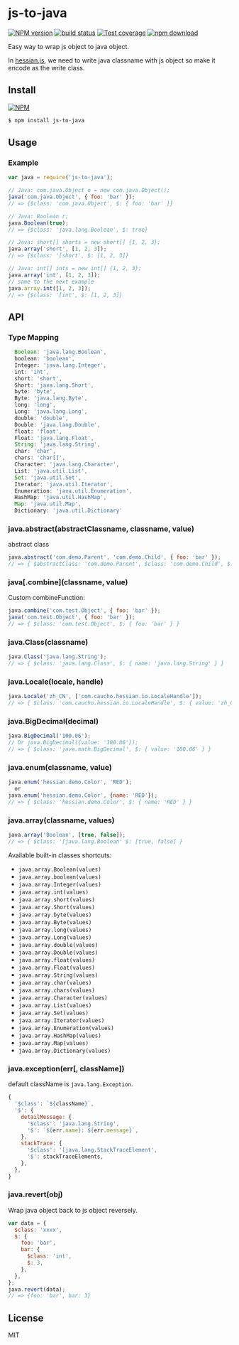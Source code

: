 js-to-java
==========

[![NPM version][npm-image]][npm-url]
[![build status][travis-image]][travis-url]
[![Test coverage][cov-image]][cov-url]
[![npm download][download-image]][download-url]

[npm-image]: https://img.shields.io/npm/v/js-to-java.svg?style=flat-square
[npm-url]: https://npmjs.org/package/js-to-java
[travis-image]: https://img.shields.io/travis/node-modules/js-to-java.svg?style=flat-square
[travis-url]: https://travis-ci.org/node-modules/js-to-java
[cov-image]: http://codecov.io/github/node-modules/js-to-java/coverage.svg?branch=master
[cov-url]: http://codecov.io/github/node-modules/js-to-java?branch=master
[download-image]: https://img.shields.io/npm/dm/js-to-java.svg?style=flat-square
[download-url]: https://npmjs.org/package/js-to-java

Easy way to wrap js object to java object.

In [hessian.js](https://github.com/node-modules/hessian.js), we need to write java classname with js object so make it encode as the write class.

## Install

[![NPM](https://nodei.co/npm/js-to-java.png?downloads=true)](https://nodei.co/npm/js-to-java/)

```bash
$ npm install js-to-java
```

## Usage

### Example

```js
var java = require('js-to-java');

// Java: com.java.Object o = new com.java.Object();
java('com.java.Object', { foo: 'bar' });
// => {$class: 'com.java.Object', $: { foo: 'bar' }}

// Java: Boolean r;
java.Boolean(true);
// => {$class: 'java.lang.Boolean', $: true}

// Java: short[] shorts = new short[] {1, 2, 3};
java.array('short', [1, 2, 3]);
// => {$class: '[short', $: [1, 2, 3]}

// Java: int[] ints = new int[] {1, 2, 3};
java.array('int', [1, 2, 3]);
// same to the next example
java.array.int([1, 2, 3]);
// => {$class: '[int', $: [1, 2, 3]}
```

## API

### Type Mapping

```js
  Boolean: 'java.lang.Boolean',
  boolean: 'boolean',
  Integer: 'java.lang.Integer',
  int: 'int',
  short: 'short',
  Short: 'java.lang.Short',
  byte: 'byte',
  Byte: 'java.lang.Byte',
  long: 'long',
  Long: 'java.lang.Long',
  double: 'double',
  Double: 'java.lang.Double',
  float: 'float',
  Float: 'java.lang.Float',
  String: 'java.lang.String',
  char: 'char',
  chars: 'char[]',
  Character: 'java.lang.Character',
  List: 'java.util.List',
  Set: 'java.util.Set',
  Iterator: 'java.util.Iterator',
  Enumeration: 'java.util.Enumeration',
  HashMap: 'java.util.HashMap',
  Map: 'java.util.Map',
  Dictionary: 'java.util.Dictionary'
```

### java.abstract(abstractClassname, classname, value)

abstract class

```js
java.abstract('com.demo.Parent', 'com.demo.Child', { foo: 'bar' });
// => { $abstractClass: 'com.demo.Parent', $class: 'com.demo.Child', $: { foo: 'bar' } }
```

### java[.combine](classname, value)

Custom combineFunction:

```js
java.combine('com.test.Object', { foo: 'bar' });
java('com.test.Object', { foo: 'bar' });
// => { $class: 'com.test.Object', $: { foo: 'bar' } }
```

### java.Class(classname)

```js
java.Class('java.lang.String');
// => { $class: 'java.lang.Class', $: { name: 'java.lang.String' } }
```

### java.Locale(locale, handle)

```js
java.Locale('zh_CN', ['com.caucho.hessian.io.LocaleHandle']);
// => { $class: 'com.caucho.hessian.io.LocaleHandle', $: { value: 'zh_CN' } }
```

### java.BigDecimal(decimal)

```js
java.BigDecimal('100.06');
// Or java.BigDecimal({value: '100.06'});
// => { $class: 'java.math.BigDecimal', $: { value: '100.06' } }
```

### java.enum(classname, value)

```js
java.enum('hessian.demo.Color', 'RED');
  or
java.enum('hessian.demo.Color', {name: 'RED'});
// => { $class: 'hessian.demo.Color', $: { name: 'RED' } }
```

### java.array(classname, values)

```js
java.array('Boolean', [true, false]);
// => { $class: '[java.lang.Boolean' $: [true, false] }
```

Available built-in classes shortcuts:

- `java.array.Boolean(values)`
- `java.array.boolean(values)`
- `java.array.Integer(values)`
- `java.array.int(values)`
- `java.array.short(values)`
- `java.array.Short(values)`
- `java.array.byte(values)`
- `java.array.Byte(values)`
- `java.array.long(values)`
- `java.array.Long(values)`
- `java.array.double(values)`
- `java.array.Double(values)`
- `java.array.float(values)`
- `java.array.Float(values)`
- `java.array.String(values)`
- `java.array.char(values)`
- `java.array.chars(values)`
- `java.array.Character(values)`
- `java.array.List(values)`
- `java.array.Set(values)`
- `java.array.Iterator(values)`
- `java.array.Enumeration(values)`
- `java.array.HashMap(values)`
- `java.array.Map(values)`
- `java.array.Dictionary(values)`

### java.exception(err[, className])

default className is `java.lang.Exception`.

```js
{
  '$class': `${className}`,
  '$': {
    detailMessage: {
      '$class': 'java.lang.String',
      '$': `${err.name}: ${err.message}`,
    },
    stackTrace: {
      '$class': '[java.lang.StackTraceElement',
      '$': stackTraceElements,
    },
  },
}
```

### java.revert(obj)

Wrap java object back to js object reversely.

```js
var data = {
  $class: 'xxxx',
  $: {
    foo: 'bar',
    bar: {
      $class: 'int',
      $: 3,
    },
  },
};
java.revert(data);
// => {foo: 'bar', bar: 3}
```

## License

MIT
